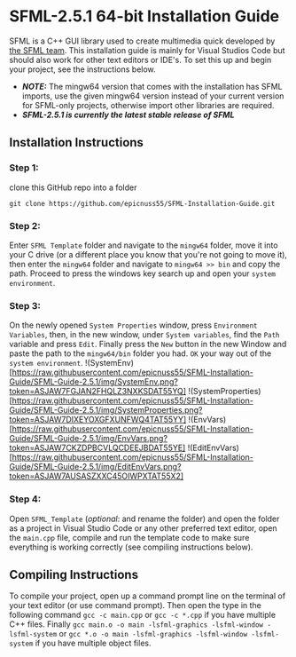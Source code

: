 # SFML-2.5.1 64-bit Installation Guide
SFML is a C++ GUI library used to create multimedia quick developed by [the SFML team](https://github.com/SFML). This installation guide is mainly for Visual Studios Code but should also work for other text editors or IDE's. To set this up and begin your project, see the instructions below.
+ ***NOTE:*** The mingw64 version that comes with the installation has SFML imports, use the given mingw64 version instead of your current version for SFML-only projects, otherwise import other libraries are required.
+ ***SFML-2.5.1 is currently the latest stable release of SFML***
## Installation Instructions
### Step 1:
clone this GitHub repo into a folder
```git
git clone https://github.com/epicnuss55/SFML-Installation-Guide.git
```
### Step 2:
Enter `SFML Template` folder and navigate to the `mingw64` folder, move it into your C drive (or a different place you know that you're not going to move it), then enter the `mingw64` folder and navigate to `mingw64 >> bin` and copy the path. Proceed to press the windows key search up and open your `system environment`.
### Step 3:
On the newly opened `System Properties` window, press `Environment Variables`, then, in the new window, under `System variables`, find the `Path` variable and press `Edit`. Finally press the `New` button in the new Window and paste the path to the `mingw64/bin` folder you had. `OK` your way out of the `system environment`.
!(SystemEnv)[https://raw.githubusercontent.com/epicnuss55/SFML-Installation-Guide/SFML-Guide-2.5.1/img/SystemEnv.png?token=ASJAW7FGJAN2FHQLZ3NXKSDAT55YQ]
!(SystemProperties)[https://raw.githubusercontent.com/epicnuss55/SFML-Installation-Guide/SFML-Guide-2.5.1/img/SystemProperties.png?token=ASJAW7DIXEYOXGFXUNFWQ4TAT55YY]
!(EnvVars)[https://raw.githubusercontent.com/epicnuss55/SFML-Installation-Guide/SFML-Guide-2.5.1/img/EnvVars.png?token=ASJAW7CKZDPBCVLQCDEEJBDAT55YE]
!(EditEnvVars)[https://raw.githubusercontent.com/epicnuss55/SFML-Installation-Guide/SFML-Guide-2.5.1/img/EditEnvVars.png?token=ASJAW7AUSASZXXC45OIWPXTAT55X2]
### Step 4:
Open `SFML_Template` (*optional*: and rename the folder) and open the folder as a project in Visual Studio Code or any other preferred text editor, open the `main.cpp` file, compile and run the template code to make sure everything is working correctly (see compiling instructions below).
## Compiling Instructions
To compile your project, open up a command prompt line on the terminal of your text editor (or use command prompt). Then open the type in the following command `gcc -c main.cpp` or `gcc -c *.cpp` if you have multiple C++ files. Finally `gcc main.o -o main -lsfml-graphics -lsfml-window -lsfml-system` or `gcc *.o -o main -lsfml-graphics -lsfml-window -lsfml-system` if you have multiple object files.